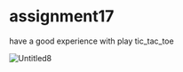 # assignment17

have a good experience with play tic_tac_toe

![Untitled8](https://user-images.githubusercontent.com/88148144/136646722-b97ad868-f4dc-4f30-a690-bf7f961be369.png)
